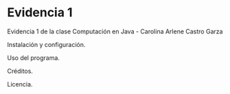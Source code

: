 # Evidencia 1
 Evidencia 1 de la clase Computación en Java - Carolina Arlene Castro Garza

Instalación y configuración.


Uso del programa.


Créditos.


Licencia.
